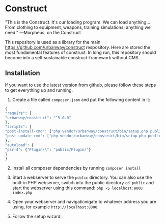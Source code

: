 # Construct
"This is the Construct. It's our loading program. We can load anything... From clothing to equipment, weapons, training simulations; anything we need."  ―Morpheus, on the Construct



This repository is used as a library for the main https://github.com/urbanway/construct respository. Here are stored the most fundamental features of construct. In long run, this repository should become into a self sustainable construct-framework without CMS.

## Installation

If you want to use the latest version from github, please follow these steps to get everything up and running.

1. Create a file called `composer.json` and put the following content in it:

```php
{
"require": {
"urbanway/construct": "^5.0.0"
},
"scripts": {
"post-install-cmd": ["php vendor/urbanway/construct/bin/setup.php public"],
"post-update-cmd": ["php vendor/urbanway/construct/bin/setup.php public"]
},
"autoload": {
"psr-4": {"Plugin\\": "public/Plugin/"}
}
}
```

2. Install all composer dependencies by running `composer install`

3. Start a webserver to serve the `public` directory. You can also use the built-in PHP webserver, switch into the public directory `cd public` and start the webserver using this command: `php -S localhost:8000 index.php`

4. Open your webserver and navigationigate to whatever address you are using, for example `http://localhost:8000`.

5. Follow the setup wizard.
